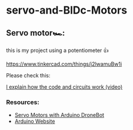 # servo-and-BlDc-Motors
## Servo motor🏎:
this is my project using a potentiometer 👍

https://www.tinkercad.com/things/j2lwamuBw1i

Please check this:

[I explain how the code and circuits work (video)](https://drive.google.com/file/d/1J_yZgRb0lJovcSmtggTbOKfiVMs1OWu0/view?usp=sharing)

### Resources:

* [Servo Motors with Arduino DroneBot](https://youtu.be/kUHmYKWwuWs)
* [Arduino Website](https://docs.arduino.cc/learn/electronics/servo-motors)
